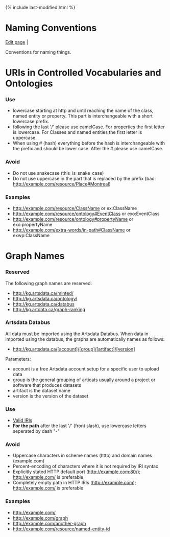 {% include last-modified.html %}
 
Naming Conventions
===================
[Edit page](https://github.com/culturecreates/artsdata-data-model/blob/master/{{page.path}}) | <span id="last-modified"></span>

Conventions for naming things. 

# URIs in Controlled Vocabularies and Ontologies
### Use
* lowercase starting at http and until reaching the name of the class, named entity or property.  This part is interchangeable with a short lowercase prefix.
* following the last '/' please use camelCase. For properties the first letter is lowercase. For Classes and named entities the first letter is uppercase.
* When using # (hash) everything before the hash is interchangeable with the prefix and should be lower case. After the # please use camelCase.

### Avoid
* Do not use snakecase (this_is_snake_case)
* Do not use uppercase in the part that is replaced by the prefix (bad: http://example.com/resource/Place#Montreal)

### Examples
* http://example.com/resource/ClassName or ex:ClassName
* http://example.com/resource/ontology#EventClass or exo:EventClass
* http://example.com/resource/ontology#propertyName or exo:propertyName
* http://example.com/extra-words/in-path#ClassName or exwp:ClassName

# Graph Names

### Reserved
The following graph names are reserved:
* http://kg.artsdata.ca/minted/
* http://kg.artsdata.ca/ontology/
* http://kg.artsdata.ca/databus
* http://kg.artdata.ca/graph-ranking

### Artsdata Databus
All data must be imported using the Artsdata Databus. When data in imported using the databus, the graphs are automatically names as follows:
* http://kg.artsdata.ca/[account]/[group]/[artifact]/[version]

Parameters:
* account is a free Artsdata account setup for a specific user to upload data
* group is the general grouping of articats usually around a project or software that produces datasets
* artifact is the dataset name
* version is the version of the dataset


### Use
* [Valid IRIs](https://www.w3.org/TR/rdf11-concepts/#section-rdf-graph)
* **For the path** after the last '/' (front slash), use lowercase letters seperated by dash "-" 

### Avoid
* Uppercase characters in scheme names (http) and domain names (example.com)
* Percent-encoding of characters where it is not required by IRI syntax
* Explicitly stated HTTP default port (http://example.com:80/); http://example.com/ is preferable
* Completely empty path in HTTP IRIs (http://example.com); http://example.com/ is preferable

### Examples
* http://example.com/
* http://example.com/graph
* http://example.com/another-graph
* http://example.com/resource/named-entity-id
